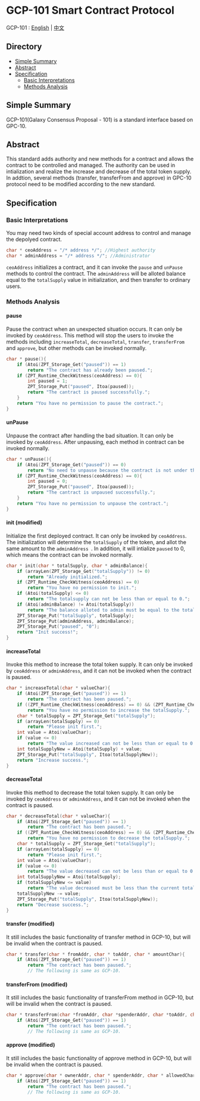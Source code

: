 # GCP-101 Smart Contract Protocol

GCP-101 : [English](/English/GCP101_EN.md) | [中文](/Chinese/GCP101_CN.md)

## Directory
 - [Simple Summary](#Simple-Summary)
 - [Abstract](#Abstract)
 - [Specification](#Specification)
    * [Basic Interpretations](#Basic-Interpretations)
    * [Methods Analysis](#Methods-Analysis)
## Simple Summary
GCP-101(Galaxy Consensus Proposal - 101) is a standard interface based on GPC-10.
## Abstract
This standard adds authority and new methods for a contract and allows the contract to be controlled and managed. The authority can be used in intialization and realize the increase and decrease of the total token supply. In addtion, several methods (transfer, transferFrom and approve) in GPC-10 protocol need to be modified according to the new standard.
## Specification
### Basic Interpretations
You may need two kinds of special account address to control and manage the depolyed contract.
```c
char * ceoAddress = "/* address */"; //Highest authority
char * adminAddress = "/* address */"; //Administrator
```
`ceoAddress` initializes a contract, and it can invoke the `pause` and `unPause` methods to control the contract. The `adminAddress` will be alloted balance equal to the `totalSupply` value in initialization, and then transfer to ordinary users.
### Methods Analysis
#### pause
Pause the contract when an unexpected situation occurs. It can only be invoked by `ceoAddress`. This method will stop the users to invoke the methods including `increaseTotal`, `decreaseTotal`, `transfer`, `transferFrom` and `approve`, but other methods can be invoked normally.
```c
char * pause(){
	if (Atoi(ZPT_Storage_Get("paused")) == 1)
		return "The contract has already been paused.";
	if (ZPT_Runtime_CheckWitness(ceoAddress) == 0){
		int paused = 1;
		ZPT_Storage_Put("paused", Itoa(paused));
		return "The cantract is paused successfully.";
	}
	return "You have no permission to pause the contract.";
}
```
#### unPause
Unpause the contract after handling the bad situation. It can only be invoked by `ceoAddress`. After unpausing, each method in contract can be invoked normally.
```c
char * unPause(){
	if (Atoi(ZPT_Storage_Get("paused")) == 0)
		return "No need to unpause because the contract is not under the pause situation.";
	if (ZPT_Runtime_CheckWitness(ceoAddress) == 0){
		int paused = 0;
		ZPT_Storage_Put("paused", Itoa(paused));
		return "The cantract is unpaused successfully.";
	}
	return "You have no permission to unpause the contract.";
}
```
#### init (modified)
Initialize the first deployed contract. It can only be invoked by `ceoAddress`. The initialization will determine the `totalSupply` of the token, and allot the same amount to the `adminAddress `. In addition, it will intialize `paused` to 0, which means the contract can be invoked normally.
```c
char * init(char * totalSupply, char * adminBalance){
	if (arrayLen(ZPT_Storage_Get("totalSupply")) != 0)
		return "Already initialized.";
	if (ZPT_Runtime_CheckWitness(ceoAddress) == 0)
		return "You have no permission to init.";
	if (Atoi(totalSupply) <= 0)
		return "The totalsupply can not be less than or equal to 0.";
	if (Atoi(adminBalance) != Atoi(totalSupply))
		return "The balance alloted to admin must be equal to the totalSupply.";
	ZPT_Storage_Put("totalSupply", totalSupply);
	ZPT_Storage_Put(adminAddress, adminBalance);
	ZPT_Storage_Put("paused", "0");
    return "Init success!";
}
```
#### increaseTotal
Invoke this method to increase the total token supply. It can only be invoked by `ceoAddress` or `adminAddress`, and it can not be invoked when the contract is paused.
```c
char * increaseTotal(char * valueChar){
	if (Atoi(ZPT_Storage_Get("paused")) == 1) 
		return "The contract has been paused.";
	if ((ZPT_Runtime_CheckWitness(ceoAddress) == 0) && (ZPT_Runtime_CheckWitness(adminAddress) == 0))
		return "You have no permission to increase the totalSupply.";
	char * totalSupply = ZPT_Storage_Get("totalSupply");
    if (arrayLen(totalSupply) == 0)
    	return "Please init first.";
	int value = Atoi(valueChar);
	if (value <= 0)
		return "The value increased can not be less than or equal to 0.";
	int totalSupplyNew = Atoi(totalSupply) + value;
	ZPT_Storage_Put("totalSupply", Itoa(totalSupplyNew));
	return "Increase success.";
}
```
#### decreaseTotal
Invoke this method to decrease the total token supply. It can only be invoked by `ceoAddress` or `adminAddress`, and it can not be invoked when the contract is paused.
```c
char * decreaseTotal(char * valueChar){
	if (Atoi(ZPT_Storage_Get("paused")) == 1) 
		return "The contract has been paused.";
	if ((ZPT_Runtime_CheckWitness(ceoAddress) == 0) && (ZPT_Runtime_CheckWitness(adminAddress) == 0))
		return "You have no permission to decrease the totalSupply.";
	char * totalSupply = ZPT_Storage_Get("totalSupply");
    if (arrayLen(totalSupply) == 0)
    	return "Please init first.";
	int value = Atoi(valueChar);
	if (value <= 0)
		return "The value decreased can not be less than or equal to 0.";
	int totalSupplyNew = Atoi(totalSupply);
	if (totalSupplyNew <= value)
		return "The value decreased must be less than the current totalSupply.";
	totalSupplyNew -= value;
	ZPT_Storage_Put("totalSupply", Itoa(totalSupplyNew));
	return "Decrease success.";
}
```
#### transfer (modified)
It still includes the basic functionality of transfer method in GCP-10, but will be invalid when the contract is paused.
```c
char * transfer(char * fromAddr, char * toAddr, char * amountChar){
	if (Atoi(ZPT_Storage_Get("paused")) == 1) 
		return "The contract has been paused.";
		// The following is same as GCP-10.
```
#### transferFrom (modified)
It still includes the basic functionality of transferFrom method in GCP-10, but will be invalid when the contract is paused.
```c
char * transferFrom(char *fromAddr, char *spenderAddr, char *toAddr, char *amountChar){
	if (Atoi(ZPT_Storage_Get("paused")) == 1) 
		return "The contract has been paused.";
		// The following is same as GCP-10.
```
#### approve (modified)
It still includes the basic functionality of approve method in GCP-10, but will be invalid when the contract is paused.
```c
char * approve(char * ownerAddr, char * spenderAddr, char * allowedChar){
	if (Atoi(ZPT_Storage_Get("paused")) == 1) 
		return "The contract has been paused.";
		// The following is same as GCP-10.
```

